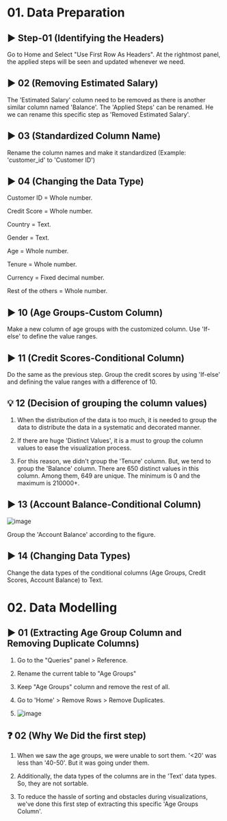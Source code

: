 # 01. Data Preparation



## ▶️ Step-01 (Identifying the Headers)
Go to Home and Select "Use First Row As Headers". At the rightmost panel, the applied steps will be seen and updated whenever we need. 




## ▶️ 02 (Removing Estimated Salary)
The 'Estimated Salary' column need to be removed as there is another similar column named 'Balance'. The 'Applied Steps' can be renamed. He we can rename this specific step as 'Removed Estimated Salary'. 




## ▶️ 03 (Standardized Column Name)
Rename the column names and make it standardized (Example: 'customer_id' to 'Customer ID')




## ▶️ 04 (Changing the Data Type)
Customer ID = Whole number.

Credit Score = Whole number.

Country = Text.

Gender = Text.

Age = Whole number.

Tenure = Whole number.

Currency = Fixed decimal number.

Rest of the others = Whole number. 




## ▶️ 10 (Age Groups-Custom Column)
Make a new column of age groups with the customized column. Use 'If-else' to define the value ranges.




## ▶️ 11 (Credit Scores-Conditional Column)
Do the same as the previous step. Group the credit scores by using 'If-else' and defining the value ranges with a difference of 10. 




## 💡 12 (Decision of grouping the column values)
1. When the distribution of the data is too much, it is needed to group the data to distribute the data in a systematic and decorated manner.


2. If there are huge 'Distinct Values', it is a must to group the column values to ease the visualization process.


3. For this reason, we didn't group the 'Tenure' column. But, we tend to group the 'Balance' column. There are 650 distinct values in this column. Among them, 649 are unique. The minimum is 0 and the maximum is 210000+.





## ▶️ 13 (Account Balance-Conditional Column)

![image](https://github.com/zizanayub/Data-Analytics-Projects/assets/65456659/50ab6821-66b5-42b2-af9b-c6a6483bfc79)


Group the 'Account Balance' according to the figure. 




## ▶️ 14 (Changing Data Types)
Change the data types of the conditional columns (Age Groups, Credit Scores, Account Balance) to Text. 






# 02. Data Modelling

## ▶️ 01 (Extracting Age Group Column and Removing Duplicate Columns)

1. Go to the "Queries" panel > Reference.

2. Rename the current table to "Age Groups"

3. Keep "Age Groups" column and remove the rest of all.

4. Go to 'Home' > Remove Rows > Remove Duplicates.

5. ![image](https://github.com/zizanayub/Data-Analytics-Projects/assets/65456659/46f1fa73-debf-4d4a-bab2-6be23aa7acb7)









## ❓ 02 (Why We Did the first step)

1. When we saw the age groups, we were unable to sort them. '<20' was less than '40-50'. But it was going under them.

2. Additionally, the data types of the columns are in the 'Text' data types. So, they are not sortable.

3. To reduce the hassle of sorting and obstacles during visualizations, we've done this first step of extracting this specific 'Age Groups Column'. 

